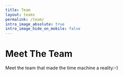 ```yaml
---
title: Team
layout: teams
permalink: /team/
intro_image_absolute: true
intro_image_hide_on_mobile: false
---
```


# Meet The Team

Meet the team that made the time machine a reality:-)
